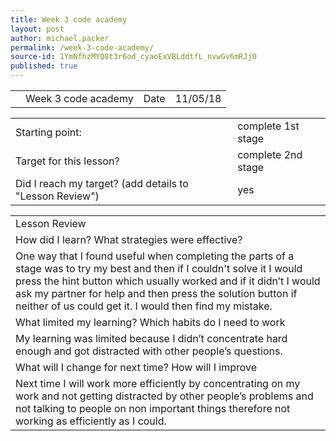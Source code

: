 ```yaml
---
title: Week 3 code academy
layout: post
author: michael.packer
permalink: /week-3-code-academy/
source-id: 1YmNfhzMYQ8t3r6od_cyaoExVBLddtfL_nvwGv6mRJj0
published: true
---
```

<table>
  <tr>
    <td></td>
    <td>Week 3 code academy</td>
    <td>Date</td>
    <td>11/05/18</td>
  </tr>
</table>


<table>
  <tr>
    <td>Starting point:</td>
    <td>complete 1st stage</td>
  </tr>
  <tr>
    <td>Target for this lesson?</td>
    <td>complete 2nd stage</td>
  </tr>
  <tr>
    <td>Did I reach my target? 
(add details to "Lesson Review")</td>
    <td> yes</td>
  </tr>
</table>


<table>
  <tr>
    <td>Lesson Review</td>
  </tr>
  <tr>
    <td>How did I learn? What strategies were effective? </td>
  </tr>
  <tr>
    <td>One way that I found useful when completing the parts of a stage was to try my best and then if I couldn't solve it I would press the hint button which usually worked and if it didn’t I would ask my partner for help and then press the solution button if neither of us could get it. I would then find my mistake.</td>
  </tr>
  <tr>
    <td>What limited my learning? Which habits do I need to work </td>
  </tr>
  <tr>
    <td>My learning was limited because I didn’t concentrate hard enough and got distracted with other people’s questions.</td>
  </tr>
  <tr>
    <td>What will I change for next time? How will I improve </td>
  </tr>
  <tr>
    <td>Next time I will work more efficiently by concentrating on my work and not getting distracted by other people’s problems and not talking to people on non important things therefore not working as efficiently as I could.</td>
  </tr>
</table>



